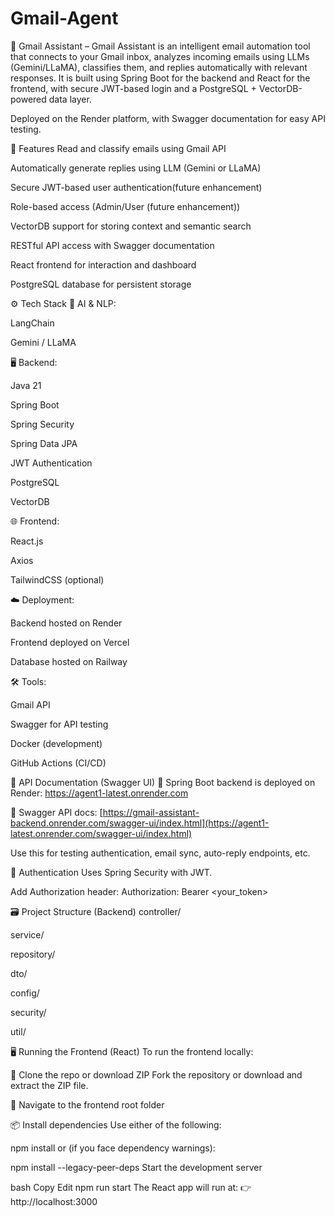 ﻿# Gmail-Agent
📧 Gmail Assistant –
Gmail Assistant is an intelligent email automation tool that connects to your Gmail inbox, analyzes incoming emails using LLMs (Gemini/LLaMA), classifies them, and replies automatically with relevant responses. It is built using Spring Boot for the backend and React for the frontend, with secure JWT-based login and a PostgreSQL + VectorDB-powered data layer.

Deployed on the Render platform, with Swagger documentation for easy API testing.

🚀 Features
Read and classify emails using Gmail API

Automatically generate replies using LLM (Gemini or LLaMA)

Secure JWT-based user authentication(future enhancement)

Role-based access (Admin/User (future enhancement))

VectorDB support for storing context and semantic search

RESTful API access with Swagger documentation

React frontend for interaction and dashboard

PostgreSQL database for persistent storage

⚙️ Tech Stack
🧠 AI & NLP:

LangChain

Gemini / LLaMA

🖥 Backend:

Java 21

Spring Boot

Spring Security

Spring Data JPA

JWT Authentication

PostgreSQL

VectorDB

🌐 Frontend:

React.js

Axios

TailwindCSS (optional)

☁️ Deployment:

Backend hosted on Render

Frontend deployed on Vercel

Database hosted on Railway

🛠️ Tools:

Gmail API

Swagger for API testing

Docker (development)

GitHub Actions (CI/CD)

📄 API Documentation (Swagger UI)
🔗 Spring Boot backend is deployed on Render:
https://agent1-latest.onrender.com

📘 Swagger API docs:
[https://gmail-assistant-backend.onrender.com/swagger-ui/index.html](https://agent1-latest.onrender.com/swagger-ui/index.html)

Use this for testing authentication, email sync, auto-reply endpoints, etc.

🔐 Authentication
Uses Spring Security with JWT.

Add Authorization header:
Authorization: Bearer <your_token>




🗃️ Project Structure (Backend)
controller/

service/

repository/

dto/

config/

security/

util/

🖥️ Running the Frontend (React)
To run the frontend locally:

📁 Clone the repo or download ZIP
Fork the repository or download and extract the ZIP file.

📂 Navigate to the frontend root folder


📦 Install dependencies
Use either of the following:


npm install
or (if you face dependency warnings):


npm install --legacy-peer-deps
 Start the development server

bash
Copy
Edit
npm run start
The React app will run at:
👉 http://localhost:3000


